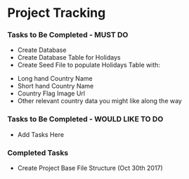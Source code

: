# Project Tracking


### Tasks to Be Completed - MUST DO
* Create Database
* Create Database Table for Holidays
* Create Seed File to populate Holidays Table with:
+ Long hand Country Name
+ Short hand Country Name
+ Country Flag Image Url
+ Other relevant country data you might like along the way

### Tasks to Be Completed - WOULD LIKE TO DO
* Add Tasks Here

### Completed Tasks
* Create Project Base File Structure (Oct 30th 2017)
